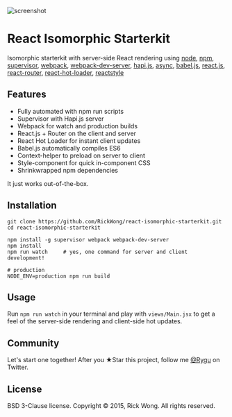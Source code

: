 ![screenshot](https://i.imgur.com/sRLAMUP.png?1)

# React Isomorphic Starterkit

Isomorphic starterkit with server-side React rendering using 
[node](https://iojs.org), 
[npm](https://www.npmjs.com/), 
[supervisor](https://www.npmjs.com/package/supervisor), 
[webpack](https://webpack.github.io/), 
[webpack-dev-server](https://github.com/webpack/webpack-dev-server),
[hapi.js](http://www.hapijs.com/), 
[async](https://github.com/caolan/async), 
[babel.js](http://babeljs.io/), 
[react.js](https://facebook.github.io/react), 
[react-router](https://github.com/rackt/react-router), 
[react-hot-loader](https://gaearon.github.io/react-hot-loader), 
[reactstyle](https://github.com/RickWong/ReactStyle)

## Features

- Fully automated with npm run scripts
- Supervisor with Hapi.js server
- Webpack for watch and production builds
- React.js + Router on the client and server
- React Hot Loader for instant client updates
- Babel.js automatically compiles ES6
- Context-helper to preload on server to client
- Style-component for quick in-component CSS
- Shrinkwrapped npm dependencies

It just works out-of-the-box.

## Installation

	git clone https://github.com/RickWong/react-isomorphic-starterkit.git
	cd react-isomorphic-starterkit
	
	npm install -g supervisor webpack webpack-dev-server
	npm install
	npm run watch     # yes, one command for server and client development!
	
	# production 
	NODE_ENV=production npm run build  

## Usage

Run `npm run watch` in your terminal and play with `views/Main.jsx` to get a feel of
the server-side rendering and client-side hot updates.

## Community

Let's start one together! After you ★Star this project, follow me [@Rygu](https://twitter.com/rygu)
on Twitter.

## License

BSD 3-Clause license. Copyright © 2015, Rick Wong. All rights reserved.
